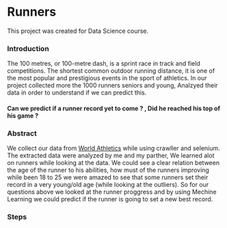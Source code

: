 # Runners
This project was created for Data Science course. 

### Introduction 
The 100 metres, or 100-metre dash, is a sprint race in track and field competitions. 
The shortest common outdoor running distance, it is one of the most popular and prestigious events in the sport of athletics. 
In our project collected more the 1000 runners seniors and young, Analzyed their data in order to understand if we can predict this. 

#### Can we predict if a runner record yet to come ?  , Did he reached his top of his game ?

### Abstract 

We collect our data from [World Athletics](https://www.worldathletics.org/) while using crawller and selenium.
The extracted data were analyzed by me and my parther, We learned alot on runners while looking at the data. 
We could see a clear relation between the age of the runner to his abilities, how must of the runners improving while been 18 to 25 
we were amazed to see that some runners set their record in a very young/old age (while looking at the outliers).
So for our questions above we looked at the runner proggress and by using Mechine Learning we could predict if the runner is going to set a new best record. 

### Steps 


